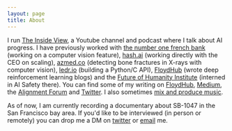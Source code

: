 ```yaml
---
layout: page
title: About
---
```


I run <a href="https://theinsideview.ai">The Inside View</a>, a Youtube channel and podcast where I talk about AI progress. I have previously worked with <a href="https://www.credit-agricole.com/en/">the number one french bank</a> (working on a computer vision feature), <a href="https://hash.ai/">hash.ai</a> (working directly with the CEO on scaling), <a href='https://azmed.co/'>azmed.co</a> (detecting bone fractures in X-rays with computer vision), <a href="https://www.ledr.io">ledr.io</a> (building a Python/C API), <a href="https://blog.floydhub.com/">FloydHub</a> (wrote deep reinforcement learning blogs) and the <a href="https://www.fhi.ox.ac.uk/">Future of Humanity Institute</a> (interned in AI Safety there). You can find some of my writing on <a href='https://blog.floydhub.com/author/michaeltrazzi/'>FloydHub</a>, <a href="https://medium.com/@MichaelTrazzi">Medium</a>, the <a href='https://www.alignmentforum.org/users/mtrazzi'>Alignment Forum</a> and <a href='https://www.twitter.com/MichaelTrazzi'>Twitter</a>. I also sometimes <a href='https://soundcloud.com/sendmetrance'>mix and produce music</a>.

As of now, I am currently recording a documentary about SB-1047 in the San Francisco bay area. If you'd like to be interviewed (in person or remotely) you can drop me a DM on [twitter](https://twitter.com/MichaelTrazzi) or [email](michael@theinsideview.ai) me.